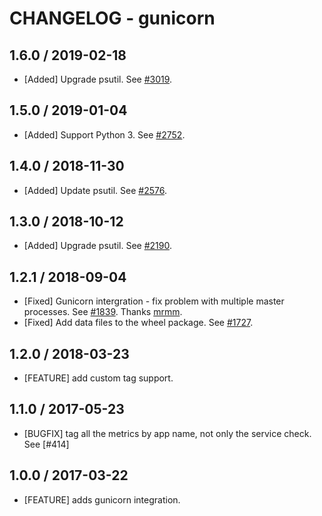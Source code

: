 # CHANGELOG - gunicorn

## 1.6.0 / 2019-02-18

* [Added] Upgrade psutil. See [#3019](https://github.com/DataDog/integrations-core/pull/3019).

## 1.5.0 / 2019-01-04

* [Added] Support Python 3. See [#2752][1].

## 1.4.0 / 2018-11-30

* [Added] Update psutil. See [#2576][2].

## 1.3.0 / 2018-10-12

* [Added] Upgrade psutil. See [#2190][3].

## 1.2.1 / 2018-09-04

* [Fixed] Gunicorn intergration - fix problem with multiple master processes. See [#1839][4]. Thanks [mrmm][5].
* [Fixed] Add data files to the wheel package. See [#1727][6].

## 1.2.0 / 2018-03-23

* [FEATURE] add custom tag support.

## 1.1.0 / 2017-05-23

* [BUGFIX] tag all the metrics by app name, not only the service check. See [#414]

## 1.0.0 / 2017-03-22

* [FEATURE] adds gunicorn integration.

<!--- The following link definition list is generated by PimpMyChangelog --->
[1]: https://github.com/DataDog/integrations-core/pull/2752
[2]: https://github.com/DataDog/integrations-core/pull/2576
[3]: https://github.com/DataDog/integrations-core/pull/2190
[4]: https://github.com/DataDog/integrations-core/pull/1839
[5]: https://github.com/mrmm
[6]: https://github.com/DataDog/integrations-core/pull/1727
